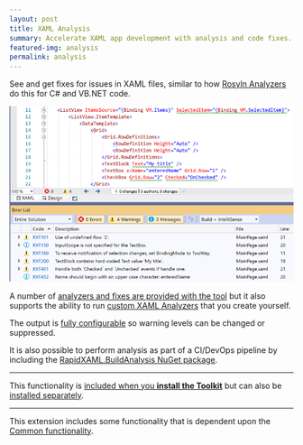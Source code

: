 ```yaml
---
layout: post
title: XAML Analysis
summary: Accelerate XAML app development with analysis and code fixes.
featured-img: analysis
permalink: analysis
---
```


See and get fixes for issues in XAML files, similar to how [Rosyln Analyzers](https://docs.microsoft.com/en-us/visualstudio/code-quality/roslyn-analyzers-overview?view=vs-2019) do this for C# and VB.NET code.

![Visual Studio XAML editor showing highlighted issues](./assets/img/posts/example-xaml-analysis.png)

A number of [analyzers and fixes are provided with the tool](https://github.com/mrlacey/Rapid-XAML-Toolkit/tree/master/docs/warnings) but it also supports the ability to run [custom XAML Analyzers](./custom-analysis) that you create yourself.

The output is [fully configurable](https://github.com/mrlacey/Rapid-XAML-Toolkit/blob/master/docs/configuring-analysis.md) so warning levels can be changed or suppressed.

It is also possible to perform analysis as part of a CI/DevOps pipeline by including the [RapidXAML.BuildAnalysis NuGet package](https://www.nuget.org/packages/RapidXaml.BuildAnalysis/).

---

This functionality is [included when you **install the Toolkit**](https://marketplace.visualstudio.com/items?itemName=MattLaceyLtd.RapidXamlToolkit) but can also be [installed separately](https://marketplace.visualstudio.com/items?itemName=MattLaceyLtd.RapidXamlAnalysis).

---

This extension includes some functionality that is dependent upon the [Common functionality](./common).

